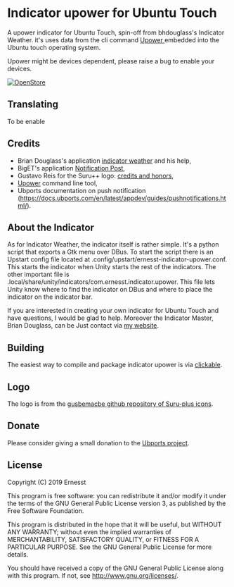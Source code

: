 # Indicator upower for Ubuntu Touch

A upower indicator for Ubuntu Touch, spin-off from bhdouglass's Indicator Weather.
it's uses data from the cli command [Upower ](https://upower.freedesktop.org/) embedded into the Ubuntu touch operating system.

Upower might be devices dependent, please raise a bug to enable your devices.

[![OpenStore](https://open-store.io/badges/en_US.png)](https://open-store.io/app/indicator.upower-ernesst)

## Translating

To be enable

## Credits
 * Brian Douglass's application [indicator weather](https://gitlab.com/bhdouglass/indicator-weather) and his help,
 * BigET's application [Notification Post](https://github.com/BigET/NotificationPost),
 * Gustavo Reis for the Suru++ logo: [credits and honors](https://github.com/gusbemacbe/suru-plus),
 * [Upower](https://upower.freedesktop.org/) command line tool,
 * Ubports documentation on push notification (https://docs.ubports.com/en/latest/appdev/guides/pushnotifications.html/).



## About the Indicator
As for Indicator Weather, the indicator itself is rather simple. It's a python script that exports a Gtk
menu over DBus. To start the script there is an Upstart config file located at
.config/upstart/ernesst-indicator-upower.conf. This starts the indicator when
Unity starts the rest of the indicators. The other important file is
.local/share/unity/indicators/com.ernesst.indicator.upower. This file lets Unity know where to
find the indicator on DBus and where to place the indicator on the indicator bar.

If you are interested in creating your own indicator for Ubuntu Touch and have
questions, I would be glad to help.
Moreover the Indicator Master, Brian Douglass, can be Just contact via [my website](https://bhdouglass.com/contact.html).

## Building

The easiest way to compile and package indicator upower is via [clickable](https://github.com/bhdouglass/clickable).

## Logo

The logo is from the [gusbemacbe github repository of Suru-plus icons](https://github.com/gusbemacbe/suru-plus).

## Donate

Please consider giving a small donation to the [Ubports project](https://ubports.com/donate).

## License

Copyright (C) 2019 Ernesst

This program is free software: you can redistribute it and/or modify it under the terms of the GNU General Public License version 3, as published
by the Free Software Foundation.

This program is distributed in the hope that it will be useful, but WITHOUT ANY WARRANTY; without even the implied warranties of MERCHANTABILITY, SATISFACTORY QUALITY, or FITNESS FOR A PARTICULAR PURPOSE.  See the GNU General Public License for more details.

You should have received a copy of the GNU General Public License along with this program.  If not, see <http://www.gnu.org/licenses/>.
